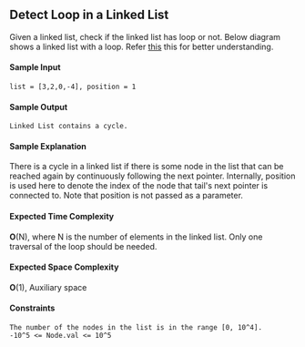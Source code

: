 ## **Detect Loop in a Linked List**

Given a linked list, check if the linked list has loop or not. Below diagram shows a linked list with a loop.
Refer [this](https://i0.wp.com/www.dineshonjava.com/wp-content/uploads/2018/09/Linked-List-Loop.png?resize=530%2C207&ssl=1) this for better understanding. 

#### **Sample Input**
	list = [3,2,0,-4], position = 1

#### **Sample Output**
	Linked List contains a cycle.

#### **Sample Explanation**
There is a cycle in a linked list if there is some node in the list that can be reached again by continuously following the next pointer. Internally, position is used here  	    to denote the index of the node that tail's next pointer is connected to. Note that position is not passed as a parameter.


#### **Expected Time Complexity**
__O__(N), where N is the number of elements in the linked list. Only one traversal of the loop should be needed.


#### **Expected Space Complexity**
__O__(1), Auxiliary space

#### **Constraints**
	The number of the nodes in the list is in the range [0, 10^4].
	-10^5 <= Node.val <= 10^5
